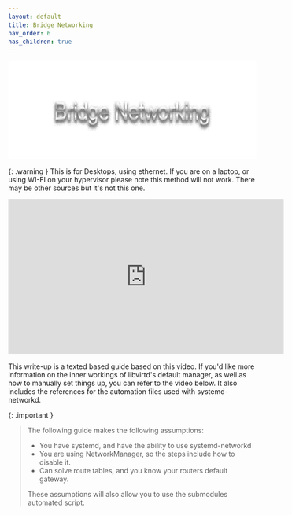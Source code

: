 ```yaml
---
layout: default
title: Bridge Networking
nav_order: 6
has_children: true
---
```



<p align="center">
  <img width="650" height="200" src="../../../assets/HeaderBridgeNetworkingTextOnly.png">
</p>

{: .warning }
This is for Desktops, using ethernet. If you are on a laptop, or using WI-FI on your hypervisor please note this method will not work. There may be other sources but it's not this one.

<iframe width="560" height="315" src="https://www.youtube-nocookie.com/embed/6435eNKpyYw" title="YouTube video player" frameborder="0" allow="accelerometer; autoplay; clipboard-write; encrypted-media; gyroscope; picture-in-picture; web-share" allowfullscreen></iframe>

This write-up is a texted based guide based on this video. If you'd like more information on the inner workings of libvirtd's default manager, as well as how to manually set things up, you can refer to the video below. It also includes the references for the automation files used with systemd-networkd.

{: .important }
> The following guide makes the following assumptions:
>  - You have systemd, and have the ability to use systemd-networkd
>  - You are using NetworkManager, so the steps include how to disable it.
>  - Can solve route tables, and you know your routers default gateway.
>  
> These assumptions will also allow you to use the submodules automated script.

